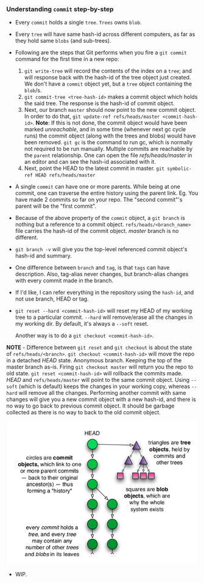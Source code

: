 ### Understanding `commit` step-by-step

* Every `commit` holds a single `tree`. `Trees` owns `blob`.
* Every `tree` will have same hash-id across different computers, as far as they hold same `blobs` (and sub-trees).

* Following are the steps that Git performs when you fire a `git commit` command for the first time in a new repo:
  1. `git write-tree` will record the contents of the index on a `tree`; and will response back with the hash-id of the tree object just created.
  We don't have a `commit` object yet, but a `tree` object containing the `blob`/s.
  2. `git commit-tree <tree-hash-id>` makes a commit object which holds the said tree. The response is the hash-id of commit object.
  3. Next, our branch `master` should now point to the new commit object. In order to do that,
  `git update-ref refs/heads/master <commit-hash-id>`.
  **Note**: If this is not done, the commit object would have been marked *unreachable*, and in some time (whenever next gc cycle runs) the commit object (along with the trees and blobs) would have been removed.
  `git gc` is the command to run gc, which is normally not required to be run manually.
  Multiple commits are reachable by the `parent` relationship.
  One can open the file *refs/heads/master* in an editor and can see the hash-id associated with it.
  4. Next, point the HEAD to the latest commit in master. `git symbolic-ref HEAD refs/heads/master`


* A single `commit` can have one or more parents. While being at one commit, one can traverse the entire history using the parent link. Eg. You have made 2 commits so far on your repo. The "second commit"'s parent will be the "first commit".

* Because of the above property of the `commit` object, a `git branch` is nothing but a reference to a commit object. `refs/heads/<branch_name>` file carries the hash-id of the commit object. *master* branch is no different.

* `git branch -v` will give you the top-level referenced commit object's hash-id and summary.

* One difference between `branch` and `tag`, is that `tags` can have description. Also, tag-alias never changes, but branch-alias changes with every commit made in the branch.

* If I'd like, I can refer everything in the repository using the `hash-id`, and not use branch, HEAD or tag.

* `git reset --hard <commit-hash-id>` will reset my HEAD of my working tree to a particular commit. `--hard` will remove/erase all the changes in my working dir. By default, it's always a `--soft` reset.

  Another way is to do a `git checkout <commit-hash-id>`.

**NOTE** - Difference between `git reset` and `git checkout` is about the state of `refs/heads/<branch>`.
`git checkout <commit-hash-id>` will move the repo in a detached *HEAD* state. Anonymous branch. Keeping the top of the master branch as-is. Firing `git checkout master` will return you the repo to old state.
`git reset <commit-hash-id>` will rollback the commits made. *HEAD* and `refs/heads/master` will point to the same commit object. Using `--soft` (which is default) keeps the changes in your working copy, whereas `--hard` will remove all the changes. Performing another commit with same changes will give you a new commit object with a new hash-id, and there is no way to go back to previous commit object. It should be garbage collected as there is no way to back to the old commit object.

 ![Commit Architecture](images/git-1)

* WIP.

